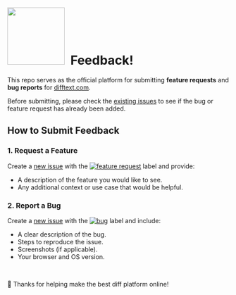 # <img src="https://github.com/user-attachments/assets/7296cffb-cfff-46b3-a46b-15ed5a09df28" width="130">&nbsp; Feedback!

This repo serves as the official platform for submitting **feature requests** and **bug reports** for [difftext.com](https://difftext.com).

Before submitting, please check the [existing issues](https://github.com/dotspencer/diff-text-feedback/issues) to see if the bug or feature request has already been added.

## How to Submit Feedback

### 1. Request a Feature
Create a [new issue][new-feature-url] with the [<img src="https://img.shields.io/badge/-feature_request-90ee90.svg?style=flat-square" alt="feature request">][features-url] label and provide:
- A description of the feature you would like to see.
- Any additional context or use case that would be helpful.

### 2. Report a Bug
Create a [new issue][new-bug-url] with the [<img src="https://img.shields.io/badge/-bug-f08080.svg?style=flat-square" alt="bug">][bugs-url] label and include:
- A clear description of the bug.
- Steps to reproduce the issue.
- Screenshots (if applicable).
- Your browser and OS version.

[new-bug-url]: https://github.com/dotspencer/diff-text-feedback/issues/new?labels=bug
[new-feature-url]: https://github.com/dotspencer/diff-text-feedback/issues/new?labels=feature+request
[bugs-url]: https://github.com/dotspencer/diff-text-feedback/labels/bug
[features-url]: https://github.com/dotspencer/diff-text-feedback/labels/feature%20request

<br>

🎉 Thanks for helping make the best diff platform online!
